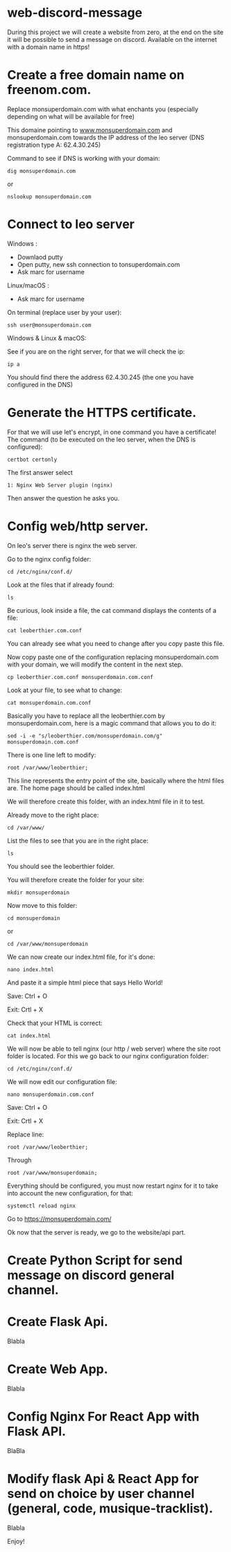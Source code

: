 # web-discord-message

During this project we will create a website from zero, at the end on the site it will be possible to send a message on discord. Available on the internet with a domain name in https!

# Create a free domain name on freenom.com.

Replace monsuperdomain.com with what enchants you (especially depending on what will be available for free)

This domaine pointing to www.monsuperdomain.com and monsuperdomain.com towards the IP address of the leo server (DNS registration type A: 62.4.30.245)

Command to see if DNS is working with your domain:
```
dig monsuperdomain.com
```
or
```
nslookup monsuperdomain.com
```
# Connect to leo server 

Windows : 
 - Downlaod putty 
 - Open putty, new ssh connection to tonsuperdomain.com 
 - Ask marc for username


Linux/macOS : 
 - Ask marc for username


On terminal (replace user by your user): 
```
ssh user@monsuperdomain.com
```

Windows & Linux & macOS:


See if you are on the right server, for that we will check the ip:
```
ip a
```
You should find there the address 62.4.30.245 (the one you have configured in the DNS)

# Generate the HTTPS certificate. 

For that we will use let's encrypt, in one command you have a certificate!
The command (to be executed on the leo server, when the DNS is configured):
```
certbot certonly
````
The first answer select
```
1: Nginx Web Server plugin (nginx)
````
Then answer the question he asks you.


# Config web/http server.
On leo's server there is nginx the web server. 

Go to the nginx config folder:
```
cd /etc/nginx/conf.d/
```
Look at the files that if already found:
```
ls
```
Be curious, look inside a file, the cat command displays the contents of a file:
```
cat leoberthier.com.conf
```
You can already see what you need to change after you copy paste this file.

Now copy paste one of the configuration replacing monsuperdomain.com with your domain, we will modify the content in the next step.
```
cp leoberthier.com.conf monsuperdomain.com.conf
```
Look at your file, to see what to change:
```
cat monsuperdomain.com.conf
```
Basically you have to replace all the leoberthier.com by monsuperdomain.com, here is a magic command that allows you to do it:
```
sed -i -e "s/leoberthier.com/monsuperdomain.com/g" monsuperdomain.com.conf
```
There is one line left to modify:
```
root /var/www/leoberthier;
```
This line represents the entry point of the site, basically where the html files are. The home page should be called index.html

We will therefore create this folder, with an index.html file in it to test.

Already move to the right place:
```
cd /var/www/
```
List the files to see that you are in the right place:
```
ls
```
You should see the leoberthier folder.


You will therefore create the folder for your site:
```
mkdir monsuperdomain
```
Now move to this folder:
```
cd monsuperdomain
```
or
```
cd /var/www/monsuperdomain
```

We can now create our index.html file, for it's done:
```
nano index.html
```
And paste it a simple html piece that says Hello World!


Save: Ctrl + O


Exit: Crtl + X

Check that your HTML is correct:
```
cat index.html
```
We will now be able to tell nginx (our http / web server) where the site root folder is located. For this we go back to our nginx configuration folder:
```
cd /etc/nginx/conf.d/
```
We will now edit our configuration file:
```
nano monsuperdomain.com.conf
```

Save: Ctrl + O


Exit: Crtl + X


Replace line:
```
root /var/www/leoberthier;
```
Through
```
root /var/www/monsuperdomain;
```


Everything should be configured, you must now restart nginx for it to take into account the new configuration, for that:
```
systemctl reload nginx
```


Go to https://monsuperdomain.com/

Ok now that the server is ready, we go to the website/api part.

# Create Python Script for send message on discord general channel. 

# Create Flask Api.

Blabla 

# Create Web App.

Blabla 

# Config Nginx For React App with Flask API. 

BlaBla 

# Modify flask Api & React App for send on choice by user channel (general, code, musique-tracklist). 

Blabla


Enjoy! 
